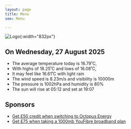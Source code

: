 ```yaml
---
layout: page
title: Menu
seo: Menu

---
```


![Logo](/images/logo.jpg){:width="832px"}

<!-- weather_marker starts -->
## On Wednesday, 27 August 2025

- The average temperature today is 16.79˚C,
- With highs of 18.25˚C and lows of 16.08˚C,
- It may feel like 16.61˚C with light rain
- The wind speed is 8.23m/s and visibility is 10000m
- The pressure is 1002hPa and humidity is 80%
- The sun will rise at 05:12 and set at 19:07

<!-- weather_marker ends -->

## Sponsors

- [Get £50 credit when switching to Octopus Energy](https://bit.ly/3oD1nnS)
- [Get £75 when taking a 1000mb YouFibre broadband plan](https://aklam.io/91zWhU?)
